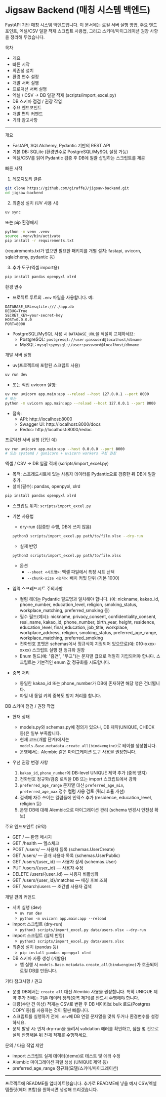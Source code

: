 # Jigsaw Backend (매칭 시스템 백엔드)

FastAPI 기반 매칭 시스템 백엔드입니다. 이 문서에는 로컬 서버 실행 방법, 주요 엔드포인트, 엑셀/CSV 일괄 적재 스크립트 사용법, 그리고 스키마/마이그레이션 권장 사항을 정리해 두었습니다.

목차
- 개요
- 빠른 시작
- 의존성 설치
- 환경 변수 설정
- 개발 서버 실행
- 프로덕션 서버 실행
- 엑셀 / CSV -> DB 일괄 적재 (scripts/import_excel.py)
- DB 스키마 점검 / 권장 작업
- 주요 엔드포인트
- 개발 편의 커맨드
- 기타 참고사항

---

개요
- FastAPI, SQLAlchemy, Pydantic 기반의 REST API
- 기본 DB: SQLite (환경변수로 PostgreSQL/MySQL 설정 가능)
- 엑셀/CSV를 읽어 Pydantic 검증 후 DB에 일괄 삽입하는 스크립트를 제공

빠른 시작

1. 레포지토리 클론
```bash
git clone https://github.com/giraffeJ/jigsaw-backend.git
cd jigsaw-backend
```

2. 의존성 설치 (UV 사용 시)
```bash
uv sync
```
또는 pip 환경에서
```bash
python -m venv .venv
source .venv/bin/activate
pip install -r requirements.txt
```
(requirements.txt가 없으면 필요한 패키지를 개별 설치: fastapi, uvicorn, sqlalchemy, pydantic 등)

3. 추가 도구(엑셀 import용)
```bash
pip install pandas openpyxl xlrd
```

환경 변수
- 프로젝트 루트의 `.env` 파일을 사용합니다. 예:
```
DATABASE_URL=sqlite:///./app.db
DEBUG=True
SECRET_KEY=your-secret-key
HOST=0.0.0.0
PORT=8000
```
- PostgreSQL/MySQL 사용 시 `DATABASE_URL`을 적절히 교체하세요:
  - PostgreSQL: `postgresql://user:password@localhost/dbname`
  - MySQL: `mysql+pymysql://user:password@localhost/dbname`

개발 서버 실행
- uv(프로젝트에 포함된 스크립트 사용)
```bash
uv run dev
```
- 또는 직접 uvicorn 실행:
```bash
uv run uvicorn app.main:app --reload --host 127.0.0.1 --port 8000
# 또는
python -m uvicorn app.main:app --reload --host 127.0.0.1 --port 8000
```
- 접속:
  - API: http://localhost:8000
  - Swagger UI: http://localhost:8000/docs
  - Redoc: http://localhost:8000/redoc

프로덕션 서버 실행 (간단 예)
```bash
uv run uvicorn app.main:app --host 0.0.0.0 --port 8000
# 또는 systemd / gunicorn + uvicorn workers 구성 권장
```

엑셀 / CSV -> DB 일괄 적재 (scripts/import_excel.py)
- 목적: 스프레드시트에 있는 사용자 데이터를 Pydantic으로 검증한 뒤 DB에 일괄 추가.
- 설치(필수): pandas, openpyxl, xlrd
```bash
pip install pandas openpyxl xlrd
```

- 스크립트 위치: `scripts/import_excel.py`
- 기본 사용법
  - dry-run (검증만 수행, DB에 쓰지 않음)
  ```bash
  python3 scripts/import_excel.py path/to/file.xlsx --dry-run
  ```
  - 실제 반영
  ```bash
  python3 scripts/import_excel.py path/to/file.xlsx
  ```
  - 옵션
    - `--sheet <시트명>`: 엑셀 파일에서 특정 시트 선택
    - `--chunk-size <숫자>`: 배치 커밋 단위 (기본 1000)

- 입력 스프레드시트 주의사항
  - 컬럼 헤더는 Pydantic 필드명과 일치해야 합니다. (예: nickname, kakao_id, phone_number, education_level, religion, smoking_status, workplace_matching, preferred_smoking 등)
  - 필수 필드(예시): nickname, privacy_consent, confidentiality_consent, real_name, kakao_id, phone_number, birth_year, height, residence, education_level, final_education, job_title, workplace, workplace_address, religion, smoking_status, preferred_age_range, workplace_matching, preferred_smoking
  - 전화번호 포맷은 schemas에서 정규식이 지정되어 있으므로(예: 010-xxxx-xxxx) 스크립트 실행 전 정규화 권장
  - Enum 필드(예: "흡연", "무교")는 문자열 값으로 적절히 기입되어야 합니다. 스크립트는 기본적인 enum 값 정규화를 시도합니다.

- 중복 처리
  - 동일한 kakao_id 또는 phone_number가 DB에 존재하면 해당 행은 건너뜁니다.
  - 파일 내 동일 키의 중복도 방지 처리를 합니다.

DB 스키마 점검 / 권장 작업
- 현재 상태
  - models.py와 schemas.py에 정의가 있으나, DB 제약(UNIQUE, CHECK 등)은 일부 부족합니다.
  - 현재 코드(개발 단계)에서는 `models.Base.metadata.create_all(bind=engine)`로 테이블 생성합니다.
  - 운영에서는 Alembic 같은 마이그레이션 도구 사용을 권장합니다.

- 우선 권장 변경 사항
  1. `kakao_id`, `phone_number`에 DB-level UNIQUE 제약 추가 (중복 방지)
  2. 전화번호 정규화/검증 로직을 DB 또는 import 스크립트에서 강화
  3. `preferred_age_range` 문자열 대신 `preferred_age_min`, `preferred_age_max` 정수 컬럼 사용 검토 (쿼리 효율 개선)
  4. 검색에 자주 쓰이는 컬럼들에 인덱스 추가 (residence, education_level, religion 등)
  5. 운영 DB에 대해 Alembic으로 마이그레이션 관리 (schema 변경시 안전성 확보)

주요 엔드포인트 (요약)
- GET /                   — 환영 메시지
- GET /health             — 헬스체크
- POST /users/            — 사용자 등록 (schemas.UserCreate)
- GET /users/             — 공개 사용자 목록 (schemas.UserPublic)
- GET /users/{user_id}    — 사용자 상세 (schemas.User)
- PUT /users/{user_id}    — 사용자 수정
- DELETE /users/{user_id} — 사용자 비활성화
- GET /users/{user_id}/matches — 매칭 후보 조회
- GET /search/users       — 조건별 사용자 검색

개발 편의 커맨드
- 서버 실행 (dev)
  - `uv run dev`
  - `python -m uvicorn app.main:app --reload`
- import 스크립트 (dry-run)
  - `python3 scripts/import_excel.py data/users.xlsx --dry-run`
- import 스크립트 (실제 반영)
  - `python3 scripts/import_excel.py data/users.xlsx`
- 의존성 설치 (pandas 등)
  - `pip install pandas openpyxl xlrd`
- DB 스키마 자동 생성 (개발용)
  - 앱 실행 시 `models.Base.metadata.create_all(bind=engine)`가 호출되어 로컬 DB를 만듭니다.

기타 참고사항 / 권고
- 운영 DB에서는 `create_all` 대신 Alembic 사용을 권장합니다. 특히 UNIQUE 제약 추가 전에는 기존 데이터 정리(중복 제거)를 반드시 수행해야 합니다.
- 대량(수만 건 이상) 적재는 CSV로 변환 후 DB 네이티브 bulk 로드(Postgres COPY 등)를 사용하는 것이 훨씬 빠릅니다.
- 스크립트를 실행하기 전에 `.env`에 DB 연결 문자열을 맞춰 두거나 환경변수를 설정하세요.
- 문제 발생 시: 먼저 dry-run을 돌려서 validation 에러를 확인하고, 샘플 몇 건으로 실제 반영해본 뒤 전체 적재를 수행하세요.

문의 / 다음 작업 제안
- import 스크립트 실제 데이터(demo)로 테스트 및 에러 수정
- Alembic 마이그레이션 파일 생성 (UNIQUE 제약 등)
- preferred_age_range 정규화(모델/스키마/마이그레이션)

---
프로젝트에 README를 업데이트했습니다. 추가로 README에 넣을 예시 CSV/엑셀 템플릿(헤더 포함)을 원하시면 생성해 드리겠습니다.
